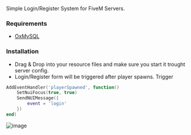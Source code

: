 Simple Login/Register System for FiveM Servers.

### Requirements
- [OxMySQL](https://github.com/overextended/oxmysql/releases)

### Installation
- Drag & Drop into your resource files and make sure you start it trought server config.
- Login/Register form will be triggered after player spawns. Trigger
```lua
AddEventHandler('playerSpawned', function()
    SetNuiFocus(true, true)
    SendNUIMessage({ 
        event = 'login'
    })
end)
```

![image](https://i.imgur.com/Ib6eY6c.png)